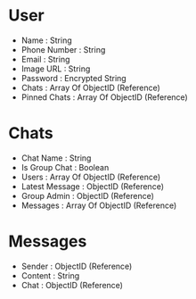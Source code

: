 # User

- Name : String
- Phone Number : String
- Email : String
- Image URL : String
- Password : Encrypted String
- Chats : Array Of ObjectID (Reference)
- Pinned Chats : Array Of ObjectID (Reference)

# Chats

- Chat Name : String
- Is Group Chat : Boolean
- Users : Array Of ObjectID (Reference)
- Latest Message : ObjectID (Reference)
- Group Admin : ObjectID (Reference)
- Messages : Array Of ObjectID (Reference)

# Messages

- Sender : ObjectID (Reference)
- Content : String
- Chat : ObjectID (Reference)
